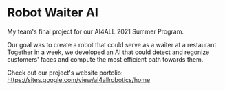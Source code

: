 # Robot Waiter AI
My team's final project for our AI4ALL 2021 Summer Program.

Our goal was to create a robot that could serve as a waiter at a restaurant. Together in a week, we developed an AI that could detect and regonize customers' faces and compute the most efficient path towards them.

Check out our project's website portolio: https://sites.google.com/view/ai4allrobotics/home

